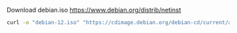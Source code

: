 Download debian.iso https://www.debian.org/distrib/netinst

```bash
curl -o "debian-12.iso" "https://cdimage.debian.org/debian-cd/current/amd64/iso-cd/debian-12.4.0-amd64-netinst.iso"
```
